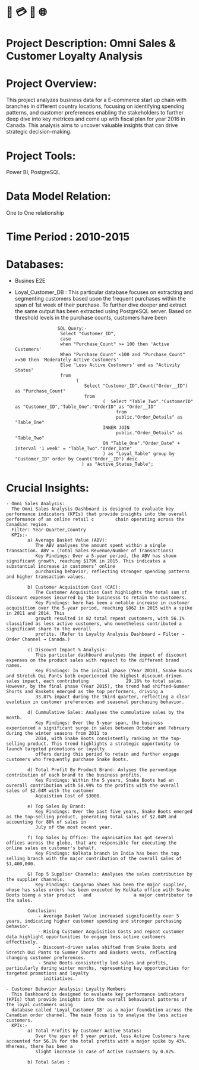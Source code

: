# 🛒 💳 📱 🌐

# Project Description: Omni Sales & Customer Loyalty Analysis

# Project Overview:
This project analyzes business data for a E-commerce start up chain with branches in different country locations, focusing on identifying spending patterns, and customer  preferences enabling the stakeholders to further deep dive into key metrices and come up with fiscal plan for year 2016 in Canada. This analysis aims to uncover valuable insights that can drive strategic decision-making. 

# Project Tools:
Power BI, PostgreSQL

# Data Model Relation:
One to One relationship

# Time Period : 2010-2015

# Databases: 
  -  Busines E2E
  -  Loyal_Customer_DB : This particular database focuses on extracting and segmenting customers based upon the frequent purchases within the span of 1st week of their
     purchase. To further dive deeper and extract the same output has been extracted using PostgreSQL server. Based on threshold levels in the purchase counts, customers
     have been 

    					 SQL Query:-  
                          Select "Customer_ID",
				          case
                          when "Purchase_Count" >= 100 then 'Active Customers'
                          When "Purchase_Count" <100 and "Purchase_Count" >=50 then 'Moderately Active Customers'
                          Else 'Less Active Customers' end as "Activity Status"
                          from 
	                            (
	                               Select "Customer_ID",Count("Order__ID") as "Purchase_Count"
	                               from 
		                                  (	 Select "Table_Two"."CustomerID" as "Customer_ID","Table_One"."OrderID" as "Order__ID"
			                                   from 
			                                   public."Order_Details" as "Table_One" 
		                                  INNER JOIN 
			                                   public."Order_Details" as "Table_Two"
		                                  ON "Table_One"."Order_Date" + interval '1 week' = "Table_Two"."Order_Date"
		                                  ) as "Loyal_Table" group by "Customer_ID" order by Count("Order__ID") desc
	                              ) as "Active_Status_Table";


# Crucial Insights:

	- Omni Sales Analysis:	
	  The Omni Sales Analysis Dashboard is designed to evaluate key performance indicators (KPIs) that provide insights into the overall performance of an online retail c		  chain operating across the Canadian region.
	  Filter: Year-Quarter,Country
	  KPIs:-
	  		a) Average Basket Value (ABV):
			   The ABV analyses the amount spent within a single transaction. ABV = (Total Sales Revenue/Number of Transactions)
			   Key Findings: Over a 5-year period, the ABV has shown significant growth, reaching $179K in 2015. This indicates a substantial increase in customers’ online  
			   purchasing behavior, reflecting stronger spending patterns and higher transaction values.			
			    
			b) Customer Acquisition Cost (CAC):
			   The Customer Acquisition Cost highlights the total sum of discount expenses incurred by the businesss to retain the customers. 
			   Key Findings: here has been a notable increase in customer acquisition over the 5-year period, reaching $862 in 2015 with a spike in 2011 and 2014. This 
			   growth resulted in 82 total repeat customers, with 56.1% classified as less active customers, who nonetheless contributed a significant share to the overall 
			   profits. (Refer to Loyalty Analysis Dashboard → Filter → Order Channel → Canada.)
			   
			c) Discount Impact % Analysis:
			   This particular dashboard analyses the impact of discount expenses on the product sales with repsect to the different brand names.
			   Key Findings: In the initial phase (Year 2010), Snake Boots and Stretch Oui Pants both experienced the highest discount-driven sales impact, each contributing 			   29.18% to total sales. However, by the final phase (Year 2015), the trend had shifted—Summer Shorts and Baskets emerged as the top performers, driving a 
			   33.87% impact during the third quarter, reflecting a clear evolution in customer preferences and seasonal purchasing behavior.

			d) Cummulative Sales: Analyses the cummulative sales by the month.
	  		   Key Findings: Over the 5-year span, the business experienced a significant surge in sales between October and February during the winter seasons from 2011 to 
			   2014, with Snake Boots consistently ranking as the top-selling product. This trend highlights a strategic opportunity to launch targeted promotions or loyalty 
			   offers during this period to retain and further engage customers who frequently purchase Snake Boots.

			d) Total Profit By Product Brand: Anlyses the perventage contribution of each brand to the business profits. 
			   Key Findings: Within the 5 years, Snake Boots had an ovrerall contribution with 58.99% to the profits with the overall sales of $2.04M with the customer 
			   Aqcuistion Cost of $3000.

			e) Top Sales By Brand:
			   Key Findings: Over the past five years, Snake Boots emerged as the top-selling product, generating total sales of $2.04M and accounting for 80% of sales in 
			   July of the most recent year.

			f) Top Sales by Office: The oganisation has got several offices across the globe, that are responsible for executing the online sales on customer's behalf.
			   Key Findings: Kolkata branch in India has been the top selling branch with the major contribution of the overall sales of $1,400,000.

			G) Top 5 Supplier Channels: Analyses the sales contribution by the supplier channels.
			   Key Findings: Cangaroo Shoes has been the major supplier, whose has sales orders has been executed by Kolkata office with Snake Boots bieng a star product   and 			   a major contributor to the sales.

			Conclusion:
				- Average Basket Value increased significantly over 5 years, indicating higher customer spending and stronger purchasing behavior.
				- Rising Customer Acquisition Costs and repeat customer data highlight opportunities to engage less active customers effectively.
				- Discount-driven sales shifted from Snake Boots and Stretch Oui Pants to Summer Shorts and Baskets vests, reflecting changing customer preferences.
				- Snake Boots consistently led sales and profits, particularly during winter months, representing key opportunities for targeted promotions and loyalty 	
				  initiatives.
				
	- Customer Behavior Analysis: Loyalty Members
	  This Dashboard is designed to evaluate key performance indicators (KPIs) that provide insights into the overall behavioral patterns of the loyal customers using  
	  database called 'Loyal_Customer_DB' as a major foundation across the Canadian order channel. The main focus is to analyse the less active customers.
	  KPIs:-
	  		a) Total Profits by Customer Active Status:
			   Over the span of 5 year period, less Active Customers have accounted for 56.1% for the total profits with a major spike by 43%. Whereas, there has been a 
			   slight increase in case of Active Customers by 0.82%. 
			   
	  		b) Total Sales :
				
	  
	  	
	  

			
			   
			
# 
